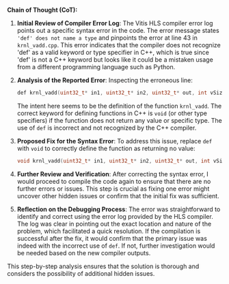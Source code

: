 **Chain of Thought (CoT):**

1. **Initial Review of Compiler Error Log**:
   The Vitis HLS compiler error log points out a specific syntax error in the code. The error message states `'def' does not name a type` and pinpoints the error at line 43 in `krnl_vadd.cpp`. This error indicates that the compiler does not recognize 'def' as a valid keyword or type specifier in C++, which is true since 'def' is not a C++ keyword but looks like it could be a mistaken usage from a different programming language such as Python.

2. **Analysis of the Reported Error**:
   Inspecting the erroneous line: 
   ```cpp
   def krnl_vadd(uint32_t* in1, uint32_t* in2, uint32_t* out, int vSize) {
   ```
   The intent here seems to be the definition of the function `krnl_vadd`. The correct keyword for defining functions in C++ is `void` (or other type specifiers) if the function does not return any value or specific type. The use of `def` is incorrect and not recognized by the C++ compiler.

3. **Proposed Fix for the Syntax Error**:
   To address this issue, replace `def` with `void` to correctly define the function as returning no value:
   ```cpp
   void krnl_vadd(uint32_t* in1, uint32_t* in2, uint32_t* out, int vSize) {
   ```

4. **Further Review and Verification**:
   After correcting the syntax error, I would proceed to compile the code again to ensure that there are no further errors or issues. This step is crucial as fixing one error might uncover other hidden issues or confirm that the initial fix was sufficient.

5. **Reflection on the Debugging Process**:
   The error was straightforward to identify and correct using the error log provided by the HLS compiler. The log was clear in pointing out the exact location and nature of the problem, which facilitated a quick resolution. If the compilation is successful after the fix, it would confirm that the primary issue was indeed with the incorrect use of `def`. If not, further investigation would be needed based on the new compiler outputs.

This step-by-step analysis ensures that the solution is thorough and considers the possibility of additional hidden issues.